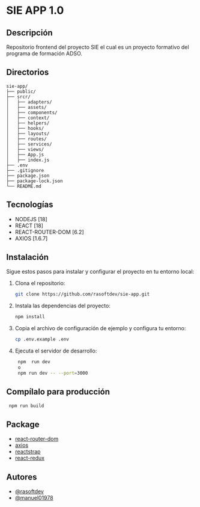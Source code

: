 # SIE APP 1.0

## Descripción

Repositorio frontend del proyecto SIE el cual es un proyecto formativo del programa de formación
ADSO.

## Directorios
```
sie-app/
├── public/
├── srcr/
│   ├── adapters/
│   ├── assets/
│   ├── components/
│   ├── context/
│   ├── helpers/
│   ├── hooks/
│   ├── layouts/
│   ├── routes/
│   ├── services/
│   ├── views/
│   ├── App.js
│   ├── index.js
├── .env
├── .gitignore
├── package.json
├── package-lock.json
└── README.md
```

## Tecnologías
- NODEJS [18]
- REACT [18]
- REACT-ROUTER-DOM [6.2]
- AXIOS [1.6.7]


## Instalación

Sigue estos pasos para instalar y configurar el proyecto en tu entorno local:

1. Clona el repositorio:
   ```bash
   git clone https://github.com/rasoftdev/sie-app.git
2. Instala las dependencias del proyecto:
   ```bash
   npm install
3. Copia el archivo de configuración de ejemplo y configura tu entorno:
   ```bash
   cp .env.example .env
4. Ejecuta el servidor de desarrollo:
   ```bash
    npm  run dev
    o
    npm run dev -- --port=3000

## Compílalo para producción
   ```bash
    npm run build
```
## Package
- [react-router-dom](https://www.npmjs.com/package/react-router-dom)
- [axios](https://www.npmjs.com/package/axios)
-  [reactstrap](https://reactstrap.github.io/?path=/story/home-installation--page)
- [react-redux](https://www.npmjs.com/package/react-redux)
## Autores

- [@rasoftdev](https://www.github.com/rasoftdev)
- [@manuel01978](https://www.github.com/manuel01978)

